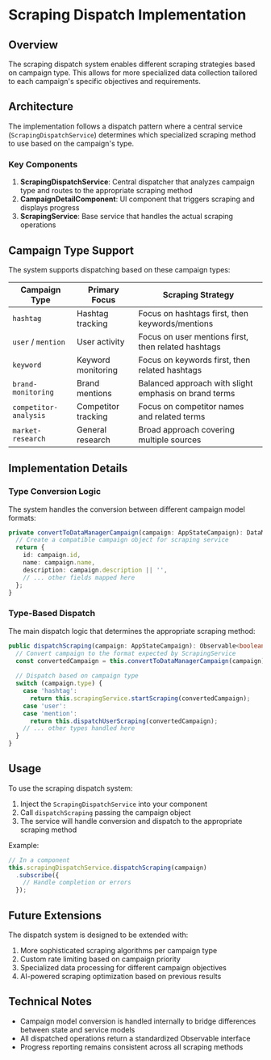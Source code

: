 # Scraping Dispatch Implementation

## Overview

The scraping dispatch system enables different scraping strategies based on campaign type. This allows for more specialized data collection tailored to each campaign's specific objectives and requirements.

## Architecture

The implementation follows a dispatch pattern where a central service (`ScrapingDispatchService`) determines which specialized scraping method to use based on the campaign's type.

### Key Components

1. **ScrapingDispatchService**: Central dispatcher that analyzes campaign type and routes to the appropriate scraping method
2. **CampaignDetailComponent**: UI component that triggers scraping and displays progress
3. **ScrapingService**: Base service that handles the actual scraping operations

## Campaign Type Support

The system supports dispatching based on these campaign types:

| Campaign Type | Primary Focus | Scraping Strategy |
|---------------|--------------|-------------------|
| `hashtag` | Hashtag tracking | Focus on hashtags first, then keywords/mentions |
| `user` / `mention` | User activity | Focus on user mentions first, then related hashtags |
| `keyword` | Keyword monitoring | Focus on keywords first, then related hashtags |
| `brand-monitoring` | Brand mentions | Balanced approach with slight emphasis on brand terms |
| `competitor-analysis` | Competitor tracking | Focus on competitor names and related terms |
| `market-research` | General research | Broad approach covering multiple sources |

## Implementation Details

### Type Conversion Logic

The system handles the conversion between different campaign model formats:

```typescript
private convertToDataManagerCampaign(campaign: AppStateCampaign): DataManagerCampaign {
  // Create a compatible campaign object for scraping service
  return {
    id: campaign.id,
    name: campaign.name,
    description: campaign.description || '',
    // ... other fields mapped here
  };
}
```

### Type-Based Dispatch

The main dispatch logic that determines the appropriate scraping method:

```typescript
public dispatchScraping(campaign: AppStateCampaign): Observable<boolean> {
  // Convert campaign to the format expected by ScrapingService
  const convertedCampaign = this.convertToDataManagerCampaign(campaign);
  
  // Dispatch based on campaign type
  switch (campaign.type) {
    case 'hashtag':
      return this.scrapingService.startScraping(convertedCampaign);
    case 'user':
    case 'mention':
      return this.dispatchUserScraping(convertedCampaign);
    // ... other types handled here
  }
}
```

## Usage

To use the scraping dispatch system:

1. Inject the `ScrapingDispatchService` into your component
2. Call `dispatchScraping` passing the campaign object
3. The service will handle conversion and dispatch to the appropriate scraping method

Example:

```typescript
// In a component
this.scrapingDispatchService.dispatchScraping(campaign)
  .subscribe({
    // Handle completion or errors
  });
```

## Future Extensions

The dispatch system is designed to be extended with:

1. More sophisticated scraping algorithms per campaign type
2. Custom rate limiting based on campaign priority
3. Specialized data processing for different campaign objectives
4. AI-powered scraping optimization based on previous results

## Technical Notes

- Campaign model conversion is handled internally to bridge differences between state and service models
- All dispatched operations return a standardized Observable<boolean> interface
- Progress reporting remains consistent across all scraping methods
